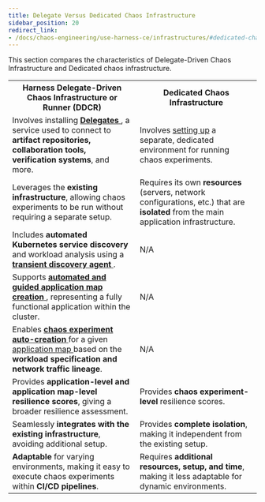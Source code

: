 ```yaml
---
title: Delegate Versus Dedicated Chaos Infrastructure
sidebar_position: 20
redirect_link:
- /docs/chaos-engineering/use-harness-ce/infrastructures/#dedicated-chaos-infrastructure-versus-harness-delegate-driven-chaos-infrastructure
---
```


This section compares the characteristics of Delegate-Driven Chaos Infrastructure and Dedicated chaos infrastructure.

<table>
  <tr>
    <th>Harness Delegate-Driven Chaos Infrastructure or Runner (DDCR)</th>
    <th>Dedicated Chaos Infrastructure</th>
  </tr>
  <tr>
    <td>Involves installing <a href="https://developer.harness.io/docs/chaos-engineering/use-harness-ce/infrastructures/ddcr/#what-is-ddcr"><strong>Delegates</strong> </a>, a service used to connect to <strong>artifact repositories, collaboration tools, verification systems</strong>, and more.</td>
    <td>Involves <a href="https://developer.harness.io/docs/chaos-engineering/use-harness-ce/infrastructures/enable-disable#using-dedicated-chaos-infrastructure">setting up</a> a separate, dedicated environment for running chaos experiments.</td>
  </tr>
  <tr>
    <td>Leverages the <strong>existing infrastructure</strong>, allowing chaos experiments to be run without requiring a separate setup.</td>
    <td>Requires its own <strong>resources</strong> (servers, network configurations, etc.) that are <strong>isolated</strong> from the main application infrastructure.</td>
  </tr>
  <tr>
    <td>Includes <strong>automated Kubernetes service discovery</strong> and workload analysis using a <a href="https://developer.harness.io/docs/chaos-engineering/use-harness-ce/service-discovery#how-does-harness-ce-leverage-discovered-services"><strong>transient discovery agent</strong> </a>.</td>
    <td>N/A</td>
  </tr>
  <tr>
    <td>Supports <a href="https://developer.harness.io/docs/chaos-engineering/getting-started/onboarding/"><strong>automated and guided application map creation</strong> </a>, representing a fully functional application within the cluster.</td>
    <td>N/A</td>
  </tr>
  <tr>
    <td>Enables <a href="https://developer.harness.io/docs/chaos-engineering/use-harness-ce/infrastructures/#auto-create-experiments"><strong>chaos experiment auto-creation</strong> </a> for a given <a href="https://developer.harness.io/docs/platform/application-map/"> application map </a> based on the <strong>workload specification and network traffic lineage</strong>.</td>
    <td>N/A</td>
  </tr>
  <tr>
    <td>Provides <strong>application-level and application map-level resilience scores</strong>, giving a broader resilience assessment.</td>
    <td>Provides <strong>chaos experiment-level</strong> resilience scores.</td>
  </tr>
  <tr>
    <td>Seamlessly <strong>integrates with the existing infrastructure</strong>, avoiding additional setup.</td>
    <td>Provides <strong>complete isolation</strong>, making it independent from the existing setup.</td>
  </tr>
  <tr>
    <td><strong>Adaptable</strong> for varying environments, making it easy to execute chaos experiments within <strong>CI/CD pipelines</strong>.</td>
    <td>Requires <strong>additional resources, setup, and time</strong>, making it less adaptable for dynamic environments.</td>
  </tr>
</table>
